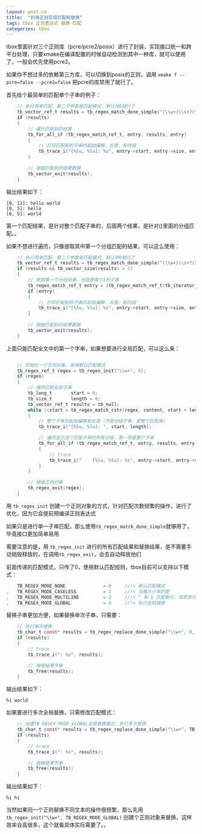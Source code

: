 ```yaml
---
layout: post.cn
title:  "利用正则实现匹配和替换"
tags: tbox 正则表达式 替换 匹配
categories: tbox
---
```


tbox里面针对三个正则库（pcre/pcre2/posix）进行了封装，实现接口统一和跨平台处理，只要xmake在编译配置的时候自动检测到其中一种库，就可以使用了，一般会优先使用pcre2。

如果你不想过多的依赖第三方库，可以切换到posix的正则，调用 `xmake f --pcre=false --pcre2=false` 把pcre的库禁用了就行了。

首先给个最简单的匹配单个子串的例子：

```c
    // 执行简单匹配，第二个参数是匹配模式，默认传0就行了
    tb_vector_ref_t results = tb_regex_match_done_simple("(\\w+)\\s+?(\\w+)", 0, "hello world");
    if (results)
    {
        // 遍历匹配到的结果
        tb_for_all_if (tb_regex_match_ref_t, entry, results, entry)
        {
            // 打印匹配到的子串的起始偏移、长度、和内容
            tb_trace_i("[%lu, %lu]: %s", entry->start, entry->size, entry->cstr);
        }
        
        // 销毁匹配到的结果数据
        tb_vector_exit(results);
    }
```

输出结果如下：

```
[0, 11]: hello world 
[0, 5]: hello
[6, 5]: world
```




第一个匹配结果，是针对整个匹配子串的，后面两个结果，是针对()里面的分组匹配。。

如果不想进行遍历，只像提取其中第一个分组匹配的结果，可以这么使用：

```c
    // 执行简单匹配，第二个参数是匹配模式，默认传0就行了
    tb_vector_ref_t results = tb_regex_match_done_simple("(\\w+)\\s+?(\\w+)", 0, "hello world");
    if (results && tb_vector_size(results) > 1)
    {
        // 获取第一个分组结果，也就是索引1的子串
        tb_regex_match_ref_t entry = (tb_regex_match_ref_t)tb_iterator_item(results, 1);
        if (entry)
        {
            // 打印匹配到的子串的起始偏移、长度、和内容
            tb_trace_i("[%lu, %lu]: %s", entry->start, entry->size, entry->cstr);
        }
        
        // 销毁匹配到的结果数据
        tb_vector_exit(results);
    }
```

上面只能匹配全文中的第一个字串，如果想要进行全局匹配，可以这么来：

```c

    // 初始化一个正则对象，采用默认匹配模式
    tb_regex_ref_t regex = tb_regex_init("\\w+", 0);
    if (regex)
    {
        // 循环匹配全部子串
        tb_long_t       start = 0;
        tb_size_t       length = 0;
        tb_vector_ref_t results = tb_null;
        while ((start = tb_regex_match_cstr(regex, content, start + length, &length, &results)) >= 0 && results)
        {
            // 整个子串的起始偏移和长度（不是分组子串，是整个匹配串）
            tb_trace_i("[%lu, %lu]: ", start, length);

            // 遍历显示这个匹配子串的所有分组，第一项是整个子串
            tb_for_all_if (tb_regex_match_ref_t, entry, results, entry)
            {
                // trace
                tb_trace_i("    [%lu, %lu]: %s", entry->start, entry->size, entry->cstr);
            }
        }

        // 销毁正则对象
        tb_regex_exit(regex);
    }

```

用 `tb_regex_init` 创建一个正则对象的方式，针对匹配次数频繁的操作，进行了优化，因为它会提前预编译正则表达式

如果只是进行单一子串匹配，那么使用`tb_regex_match_done_simple`就够用了，毕竟接口更加简单易用

需要注意的是，用 `tb_regex_init` 进行的所有匹配结果和替换结果，是不需要手动销毁释放的，在调用`tb_regex_exit`，会去自动释放他们

前面传递的匹配模式，只传了0，使用默认匹配规则，tbox目前可以支持以下模式：

```c
    TB_REGEX_MODE_NONE              = 0     //!< 默认匹配模式
,   TB_REGEX_MODE_CASELESS          = 1     //!< 忽略大小写匹配
,   TB_REGEX_MODE_MULTILINE         = 2     //!< ^ 和 $ 匹配新行，实现多行匹配
,   TB_REGEX_MODE_GLOBAL            = 4     //!< 执行全局替换

```

替换子串更加方便，如果替换单次子串，只需要：

```c
    // 执行单次替换
    tb_char_t const* results = tb_regex_replace_done_simple("\\w+", 0, "hello world", "hi");
    if (results)
    {
        // trace
        tb_trace_i(": %s", results);

        // 销毁结果字串
        tb_free(results);
    }
```

输出结果如下：

```
hi world
```

如果要进行多次全局替换，只需修改匹配模式：

```c
    // 设置TB_REGEX_MODE_GLOBAL全局替换模式，执行多次替换
    tb_char_t const* results = tb_regex_replace_done_simple("\\w+", TB_REGEX_MODE_GLOBAL, "hello world", "hi");
    if (results)
    {
        // trace
        tb_trace_i(": %s", results);

        // 销毁结果字串
        tb_free(results);
    }
```

输出结果如下：

```
hi hi
```

当然如果同一个正则替换不同文本的操作很频繁，那么先用 `tb_regex_init("\\w+", TB_REGEX_MODE_GLOBAL)` 创建个正则对象来替换，这样效率会高很多，这个就看具体实际需要了。。

